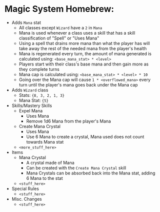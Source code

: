 # Magic System Homebrew:
- Adds `Mana` stat
    - All classes except `Wizard` have a `2` in `Mana`
    - Mana is used whenever a class uses a skill that has a skill classification of "Spell" or "Uses Mana"
    - Using a spell that drains more mana than what the player has will take away the rest of the needed mana from the player's health
    - Mana is regenerated every turn, the amount of mana generated is calculated using: `<base_mana_stat> * <level>`
    - Players start with their class's base mana and then gain more as they complete turns
    - Mana cap is calculated using: `<base_mana_stat> * <level> * 10`
    - Going over the Mana cap will cause `1 * <overflowed_mana>` every turn until the player's mana goes back under the Mana cap
- Adds `Wizard` class
    - Stats: `{8, 3, 2, 1, 3}`
    - Mana Stat: `{5}`
- Skills/Mastery Skills
    - Expel Mana
        - Uses Mana
        - Remove 1d6 Mana from the player's Mana
    - Create Mana Crystal
        - Uses Mana
        - Use 6 Mana to create a crystal, Mana used does not count towards Mana stat
    - `<more_stuff_here>`
- Items
    - Mana Crystal
        - A crystal made of Mana
        - Can be created with the `Create Mana Crystal` skill
        - Mana Crystals can be absorbed back into the Mana stat, adding 6 Mana to the stat
    - `<stuff_here>`
- Special Rules
    - `<stuff_here>`
- Misc. Changes
    - `<stuff_here>`
